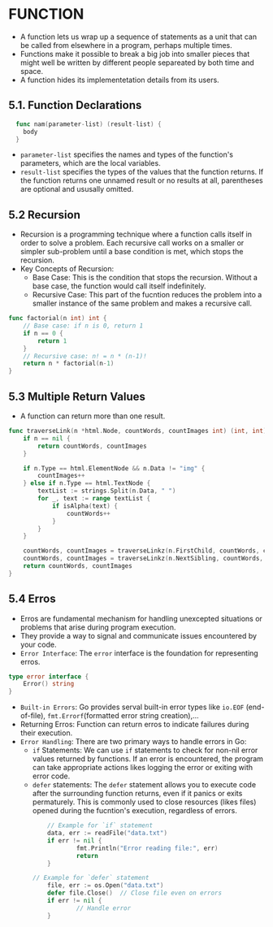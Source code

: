 # FUNCTION

+ A function lets us wrap up a sequence of statements as a unit that can be called from elsewhere in a program, perhaps multiple times.
+ Functions make it possible to break a big job into smaller pieces that might well be written by different people separeated by both time and space.
+ A function hides its implementetation details from its users.

## 5.1. Function Declarations
```go
  func nam(parameter-list) (result-list) {
    body
  }
```

- `parameter-list` specifies the names and types of the function's parameters, which are the local variables.
- `result-list` specifies the types of the values that the function returns. If the function returns one unnamed result or no results at all, parentheses are optional and ususally omitted.

## 5.2 Recursion
- Recursion is a programming technique where a function calls itself in order to solve a problem. Each recursive call works on a smaller or simpler sub-problem until a base condition is met, which stops the recursion.
- Key Concepts of Recursion:
  - Base Case: This is the condition that stops the recursion. Without a base case, the function would call itself indefinitely.
  - Recursive Case: This part of the fucntion reduces the problem into a smaller instance of the same problem and makes a recursive call.

```go
func factorial(n int) int {
	// Base case: if n is 0, return 1
	if n == 0 {
		return 1
	}
	// Recursive case: n! = n * (n-1)!
	return n * factorial(n-1)
}
```

## 5.3 Multiple Return Values
- A function can return more than one result.

```go
func traverseLink(n *html.Node, countWords, countImages int) (int, int) {
	if n == nil {
		return countWords, countImages
	}

	if n.Type == html.ElementNode && n.Data != "img" {
		countImages++
	} else if n.Type == html.TextNode {
		textList := strings.Split(n.Data, " ")
		for _, text := range textList {
			if isAlpha(text) {
				countWords++
			}
		}
	}

	countWords, countImages = traverseLinkz(n.FirstChild, countWords, countImages)
	countWords, countImages = traverseLinkz(n.NextSibling, countWords, countImages)
	return countWords, countImages
}

```

## 5.4 Erros
- Erros are fundamental mechanism for handling unexcepted situations or problems that arise during program execution.
- They provide a way to signal and communicate issues encountered by your code.
- `Error Interface`: The `error` interface is the foundation for representing erros.
```go
type error interface {
	Error() string
}
```
- `Built-in Errors`: Go provides serval built-in error types like `io.EOF` (end-of-file), `fmt.Errorf`(formatted error string creation),...
- Returning Erros: Function can return erros to indicate failures during their execution.
- `Error Handling`: There are two primary ways to handle errors in Go:
  - `if` Statements: We can use `if` statements to check for non-nil error values returned by functions. If an error is encountered, the program can take appropriate actions likes logging the error or exiting with error code.
  - `defer` statements: The `defer` statement allows you to execute code after the surrounding function returns, even if it panics or exits permaturely. This is commonly used to close resources (likes files) opened during the fucntion's execution, regardless of errors.
	```go
		// Example for `if` statement
		data, err := readFile("data.txt")
		if err != nil {
				fmt.Println("Error reading file:", err)
				return
		}
	```
	```go
	// Example for `defer` statement
		file, err := os.Open("data.txt")
		defer file.Close()  // Close file even on errors
		if err != nil {
				// Handle error
		}
	```
